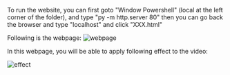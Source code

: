 To run the website, you can first goto "Window Powershell" (local at the left corner of the folder), 
and type "py -m http.server 80" then you can go back the browser and type "localhost" and click "XXX.html"


Following is the webpage:
![webpage](https://github.com/AlphaLee1113/Video-Processor/assets/113546167/36922dc3-b330-4143-8db0-1a58c268d155)

In this webpage, you will be able to apply following effect to the video:

![effect](https://github.com/AlphaLee1113/Video-Processor/assets/113546167/d9b1e1e6-ab8f-47ee-8d63-cb988927891f)
